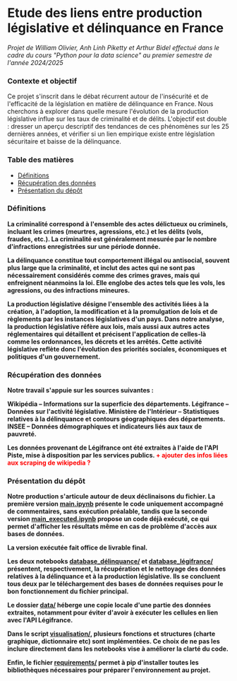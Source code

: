 # Etude des liens entre production législative et délinquance en France

*Projet de William Olivier, Anh Linh Piketty et Arthur Bidel effectué dans le cadre du cours "Python pour la data science" au premier semestre de l'année 2024/2025*

### Contexte et objectif

Ce projet s'inscrit dans le débat récurrent autour de l'insécurité et de l'efficacité de la législation en matière de délinquance en France. Nous cherchons à explorer dans quelle mesure l'évolution de la production législative influe sur les taux de criminalité et de délits. L'objectif est double : dresser un aperçu descriptif des tendances de ces phénomènes sur les 25 dernières années, et vérifier si un lien empirique existe entre législation sécuritaire et baisse de la délinquance.

### Table des matières

* [Définitions](#section1)
* [Récupération des données](#section2)
* [Présentation du dépôt](#section3)

### Définitions <a class="anchor" id="section1"></a>

<b>La criminalité<b> correspond à l'ensemble des actes délictueux ou criminels, incluant les crimes (meurtres, agressions, etc.) et les délits (vols, fraudes, etc.). La criminalité est généralement mesurée par le nombre d'infractions enregistrées sur une période donnée.

<b>La délinquance</b> constitue tout comportement illégal ou antisocial, souvent plus large que la criminalité, et inclut des actes qui ne sont pas nécessairement considérés comme des crimes graves, mais qui enfreignent néanmoins la loi. Elle englobe des actes tels que les vols, les agressions, ou des infractions mineures.

<b>La production législative<b> désigne l'ensemble des activités liées à la création, à l'adoption, la modification et à la promulgation de lois et de règlements par les instances législatives d'un pays. Dans notre analyse, la production législative réfère aux lois, mais aussi aux autres actes réglementaires qui détaillent et précisent l'application de celles-là comme les ordonnances, les décrets et les arrêtés. Cette activité législative reflète donc l'évolution des priorités sociales, économiques et politiques d'un gouvernement.

### Récupération des données <a class="anchor" id="section2"></a>

Notre travail s'appuie sur les sources suivantes :

Wikipédia – Informations sur la superficie des départements.
Légifrance – Données sur l'activité législative.
Ministère de l'Intérieur – Statistiques relatives à la délinquance et contours géographiques des départements.
INSEE – Données démographiques et indicateurs liés aux taux de pauvreté.

Les données provenant de Légifrance ont été extraites à l'aide de l'API Piste, mise à disposition par les services publics.
<span style="color:red;">**+ ajouter des infos liées aux scraping de wikipedia ?**</span>

### Présentation du dépôt <a class="anchor" id="section3"></a>

Notre production s'articule autour de deux déclinaisons du fichier. La première version **[main.ipynb](./main.ipynb)** présente le code uniquement accompagné de commentaires, sans exécution préalable, tandis que la seconde version **[main_executed.ipynb](./main_executed.ipynb)** propose un code déjà exécuté, ce qui permet d'afficher les résultats même en cas de problème d'accès aux bases de données.

La version exécutée fait office de livrable final.

Les deux notebooks **[database_délinquance/](./database_délinquance/)** et **[database_légifrance/](./database_légifrance/)** présentent, respectivement, la récupération et le nettoyage des données relatives à la délinquance et à la production législative. Ils se concluent tous deux par le téléchargement des bases de données requises pour le bon fonctionnement du fichier principal.

Le dossier **[data/](./data/)** héberge une copie locale d'une partie des données extraites, notamment pour éviter d'avoir à exécuter les cellules en lien avec l'API Légifrance.

Dans le script **[visualisation/](./visualisation/)**, plusieurs fonctions et structures (charte graphique, dictionnaire etc) sont implémentées. Ce choix de ne pas les inclure directement dans les notebooks vise à améliorer la clarté du code.

Enfin, le fichier **[requirements/](./requirements/)** permet à pip d'installer toutes les bibliothèques nécessaires pour préparer l'environnement au projet.